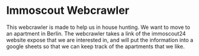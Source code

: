 # Immoscout Webcrawler

This webcrawler is made to help us in house hunting. We want to move to an apartment in Berlin. The webcrawler takes a link of the immoscout24 website expose that we are interested in, and will put the information into a google sheets so that we can keep track of the apartments that we like.